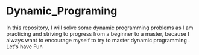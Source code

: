 # Dynamic_Programing
In this repository, I will solve some dynamic programming problems as I am practicing and striving to progress from a beginner to a master, because I always want to encourage myself to try to master dynamic programming .
Let's have Fun
